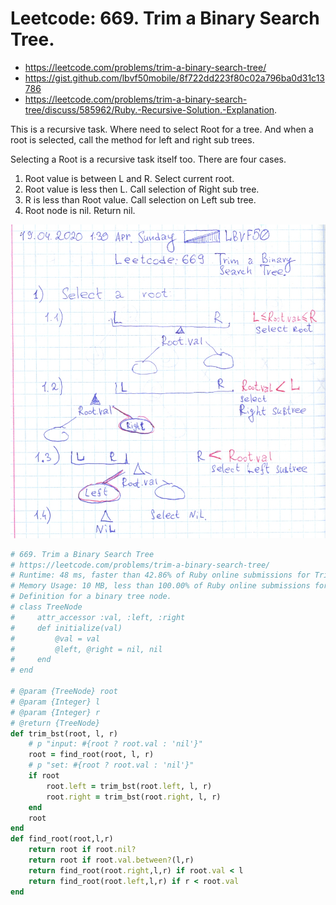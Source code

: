 # Leetcode: 669. Trim a Binary Search Tree.  

- https://leetcode.com/problems/trim-a-binary-search-tree/
- https://gist.github.com/lbvf50mobile/8f722dd223f80c02a796ba0d31c13786
- https://leetcode.com/problems/trim-a-binary-search-tree/discuss/585962/Ruby.-Recursive-Solution.-Explanation.

This is a recursive task. Where need to select Root for a tree. And when a root is selected, call the method for left and right sub trees.

Selecting a Root is a recursive task itself too. There are four cases.

1. Root value is between L and R. Select current root.
2. Root value is less then L. Call selection of Right sub tree.
3. R is less than Root value. Call selection on Left sub tree.
4. Root node is nil. Return nil.

![image each of 4 cases of root selection](lc669.png)

```Ruby
# 669. Trim a Binary Search Tree
# https://leetcode.com/problems/trim-a-binary-search-tree/
# Runtime: 48 ms, faster than 42.86% of Ruby online submissions for Trim a Binary Search Tree.
# Memory Usage: 10 MB, less than 100.00% of Ruby online submissions for Trim a Binary Search Tree.
# Definition for a binary tree node.
# class TreeNode
#     attr_accessor :val, :left, :right
#     def initialize(val)
#         @val = val
#         @left, @right = nil, nil
#     end
# end

# @param {TreeNode} root
# @param {Integer} l
# @param {Integer} r
# @return {TreeNode}
def trim_bst(root, l, r)
    # p "input: #{root ? root.val : 'nil'}"
    root = find_root(root, l, r)
    # p "set: #{root ? root.val : 'nil'}"
    if root
        root.left = trim_bst(root.left, l, r)
        root.right = trim_bst(root.right, l, r)
    end
    root
end
def find_root(root,l,r)
    return root if root.nil?
    return root if root.val.between?(l,r)
    return find_root(root.right,l,r) if root.val < l
    return find_root(root.left,l,r) if r < root.val
end
```